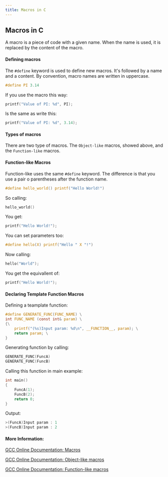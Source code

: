```yaml
---
title: Macros in C
---
```

## Macros in C

A macro is a piece of code with a given name. When the name is used, it is replaced by the content of the macro.

#### Defining macros
The `#define` keyword is used to define new macros. It's followed by a name and a content. By convention, macro names are written in uppercase.
```C
#define PI 3.14
```

If you use the macro this way:
```C
printf("Value of PI: %d", PI);
```
Is the same as write this:
```C
printf("Value of PI: %d", 3.14);
```

#### Types of macros
There are two type of macros. The `Object-like` macros, showed above, and the `Function-like` macros.

#### Function-like Macros
Function-like uses the same `#define` keyword. The difference is that you use a pair o parentheses after the function name.
```C
#define hello_world() printf("Hello World!")
```
So calling:
```C
hello_world()
```
You get:
```C
printf("Hello World!");
```
You can set parameters too:
```C
#define hello(X) printf("Hello " X "!")
```
Now calling:
```C
hello("World");
```
You get the equivallent of:
```C
printf("Hello World!");
```

#### Declaring Template Function Macros
Defining a teamplate function:
```C
#define GENERATE_FUNC(FUNC_NAME) \
int FUNC_NAME (const int& param) \
{\
	printf("(%s)Input param: %d\n", __FUNCTION__, param); \
	return param; \
}
```
Generating function by calling:
```C
GENERATE_FUNC(FuncA)
GENERATE_FUNC(FuncB)
```
Calling this function in main example:
```C
int main()
{
	FuncA(1);
	FuncB(2);
	return 0;
}
```
Output:
```C
>(FuncA)Input param : 1
>(FuncB)Input param : 2
```

#### More Information:
<!-- Please add any articles you think might be helpful to read before writing the article -->
[GCC Online Documentation: Macros](https://gcc.gnu.org/onlinedocs/cpp/Macros.html)

[GCC Online Documentation: Object-like macros](https://gcc.gnu.org/onlinedocs/cpp/Object-like-Macros.html#Object-like-Macros)

[GCC Online Documentation: Function-like macros](https://gcc.gnu.org/onlinedocs/cpp/Function-like-Macros.html#Function-like-Macros)
